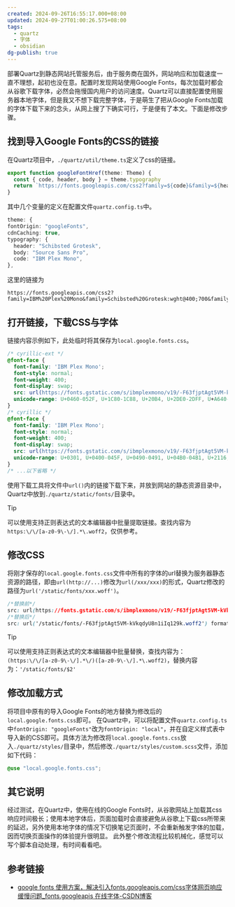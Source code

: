 ```yaml
---
created: 2024-09-26T16:55:17.000+08:00
updated: 2024-09-27T01:00:26.575+08:00
tags:
  - quartz
  - 字体
  - obsidian
dg-publish: true
---
```

部署Quartz到静态网站托管服务后，由于服务商在国外，网站响应和加载速度一直不理想，起初也没在意。配置时发现网站使用Google Fonts，每次加载时都会从谷歌下载字体，必然会拖慢国内用户的访问速度。Quartz可以直接配置使用服务器本地字体，但是我又不想下载完整字体，于是萌生了把从Google Fonts加载的字体下载下来的念头，从网上搜了下确实可行，于是便有了本文。下面是修改步骤。
## 找到导入Google Fonts的CSS的链接
在Quartz项目中，`./quartz/util/theme.ts`定义了css的链接。
```ts title="theme.ts" hl:3 {3}
export function googleFontHref(theme: Theme) {
  const { code, header, body } = theme.typography
  return `https://fonts.googleapis.com/css2?family=${code}&family=${header}:wght@400;700&family=${body}:ital,wght@0,400;0,600;1,400;1,600&display=swap`
}
```
其中几个变量的定义在配置文件`quartz.config.ts`中。
```ts title="quartz.config.ts" hl:5-7 {5-7}
theme: {
fontOrigin: "googleFonts",
cdnCaching: true,
typography: {
  header: "Schibsted Grotesk",
  body: "Source Sans Pro",
  code: "IBM Plex Mono",
},
```
这里的链接为
```url
https://fonts.googleapis.com/css2?family=IBM%20Plex%20Mono&family=Schibsted%20Grotesk:wght@400;700&family=Source%20Sans%20Pro:ital,wght@0,400;0,600;1,400;1,600&display=swap
```
## 打开链接，下载CSS与字体
链接内容示例如下，此处临时将其保存为`local.google.fonts.css`。
```css title="local.google.fonts.css" 
/* cyrillic-ext */
@font-face {
  font-family: 'IBM Plex Mono';
  font-style: normal;
  font-weight: 400;
  font-display: swap;
  src: url(https://fonts.gstatic.com/s/ibmplexmono/v19/-F63fjptAgt5VM-kVkqdyU8n1iIq129k.woff2) format('woff2');
  unicode-range: U+0460-052F, U+1C80-1C88, U+20B4, U+2DE0-2DFF, U+A640-A69F, U+FE2E-FE2F;
}
/* cyrillic */
@font-face {
  font-family: 'IBM Plex Mono';
  font-style: normal;
  font-weight: 400;
  font-display: swap;
  src: url(https://fonts.gstatic.com/s/ibmplexmono/v19/-F63fjptAgt5VM-kVkqdyU8n1isq129k.woff2) format('woff2');
  unicode-range: U+0301, U+0400-045F, U+0490-0491, U+04B0-04B1, U+2116;
}
/* ...以下省略 */
```
使用下载工具将文件中`url()`内的链接下载下来，并放到网站的静态资源目录中，Quartz中放到`./quartz/static/fonts/`目录中。
> [!tip]
> 可以使用支持正则表达式的文本编辑器中批量提取链接。查找内容为`https:\/\/[a-z0-9\-\/].*\.woff2`，仅供参考。
> 


## 修改CSS
将刚才保存的`local.google.fonts.css`文件中所有的字体的url替换为服务器静态资源的路径，即由`url(http://...)`修改为`url(/xxx/xxx)`的形式，Quartz修改的路径为`url('/static/fonts/xxx.woff')`。

```css
/*替换前*/
src: url(https://fonts.gstatic.com/s/ibmplexmono/v19/-F63fjptAgt5VM-kVkqdyU8n1iIq129k.woff2) format('woff2');
/*替换后*/
src: url('/static/fonts/-F63fjptAgt5VM-kVkqdyU8n1iIq129k.woff2') format('woff2');
```

> [!tip]
> 可以使用支持正则表达式的文本编辑器中批量替换，查找内容为：`(https:\/\/[a-z0-9\-\/].*\/)([a-z0-9\-\/].*\.woff2)`，替换内容为：`'/static/fonts/$2'`

## 修改加载方式
将项目中原有的导入Google Fonts的地方替换为修改后的`local.google.fonts.css`即可。
在Quartz中，可以将配置文件`quartz.config.ts`中`fontOrigin: "googleFonts"`改为`fontOrigin: "local"`，并在自定义样式表中导入新的CSS即可。具体方法为修改将`local.google.fonts.css`放入`./quartz/styles/`目录中，然后修改`./quartz/styles/custom.scss`文件，添加如下代码：
```scss title="custom.scss" 
@use "local.google.fonts.css";
```

## 其它说明
经过测试，在Quartz中，使用在线的Google Fonts时，从谷歌网站上加载其css响应时间极长；使用本地字体后，页面加载时会直接避免从谷歌上下载css所带来的延迟，另外使用本地字体的情况下切换笔记页面时，不会重新触发字体的加载，因而切换页面操作的体验提升很明显。
此外整个修改流程比较机械化，感觉可以写个脚本自动处理，有时间看看吧。
## 参考链接
- [google fonts 使用方案，解决引入fonts.googleapis.com/css字体网页响应缓慢问题\_fonts.googleapis 在线字体-CSDN博客](https://blog.csdn.net/deng_xj/article/details/88544617)